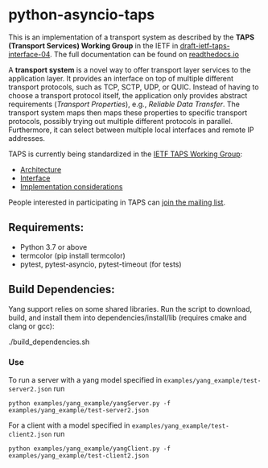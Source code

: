 # python-asyncio-taps

This is an implementation of a transport system as described by the **TAPS (Transport Services) Working Group** in the IETF in [draft-ietf-taps-interface-04](https://tools.ietf.org/html/draft-ietf-taps-interface-04). The full documentation can be found on [readthedocs.io](https://pytaps.readthedocs.io/en/latest/index.html)

A **transport system** is a novel way to offer transport layer services to the application layer.
It provides an interface on top of multiple different transport protocols, such as TCP, SCTP, UDP, or QUIC. Instead of having to choose a transport protocol itself, the application only provides abstract requirements (*Transport Properties*), e.g., *Reliable Data Transfer*. The transport system maps then maps these properties to specific transport protocols, possibly trying out multiple different protocols in parallel. Furthermore, it can select between multiple local interfaces and remote IP addresses.

TAPS is currently being standardized in the [IETF TAPS Working Group](https://datatracker.ietf.org/wg/taps/about/):

- [Architecture](https://datatracker.ietf.org/doc/draft-ietf-taps-arch/)
- [Interface](https://datatracker.ietf.org/doc/draft-ietf-taps-interface/)
- [Implementation considerations](https://datatracker.ietf.org/doc/draft-ietf-taps-impl/)

People interested in participating in TAPS can [join the mailing list](https://www.ietf.org/mailman/listinfo/taps).
## Requirements:

- Python 3.7 or above
- termcolor (pip install termcolor)
- pytest, pytest-asyncio, pytest-timeout (for tests)

## Build Dependencies:

Yang support relies on some shared libraries.  Run the script to download, build,
and install them into dependencies/install/lib (requires cmake and clang or gcc):

  ./build_dependencies.sh

### Use

To run a server with a yang model specified in `examples/yang_example/test-server2.json` run

	python examples/yang_example/yangServer.py -f examples/yang_example/test-server2.json

For a client with a model specified in `examples/yang_example/test-client2.json` run

	python examples/yang_example/yangClient.py -f examples/yang_example/test-client2.json
